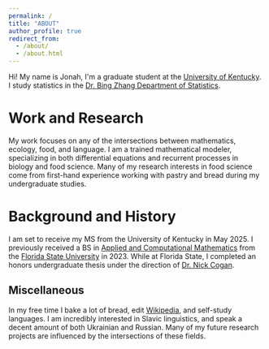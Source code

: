 ```yaml
---
permalink: /
title: "ABOUT"
author_profile: true
redirect_from: 
  - /about/
  - /about.html
---
```


Hi!
My name is Jonah, I'm a graduate student at the [University of Kentucky](https://uky/edu).
I study statistics in the [Dr. Bing Zhang Department of Statistics](https://stat.as.uky.edu/).

Work and Research
======
My work focuses on any of the intersections between mathematics, ecology, food, and language.
I am a trained mathematical modeler, specializing in both differential equations and recurrent processes in biology and food science.
Many of my research interests in food science come from first-hand experience working with pastry and bread during my undergraduate studies.

Background and History
======
I am set to receive my MS from the University of Kentucky in May 2025.
I previously received a BS in [Applied and Computational Mathematics](https://www.math.fsu.edu/) from the [Florida State University](https://fsu.edu) in 2023.
While at Florida State, I completed an honors undergraduate thesis under the direction of [Dr. Nick Cogan](https://www.math.fsu.edu/~cogan/).

Miscellaneous
------
In my free time I bake a lot of bread, edit [Wikipedia](https://en.wikipedia.org/wiki/User:Jonahksmith), and self-study languages.
I am incredibly interested in Slavic linguistics, and speak a decent amount of both Ukrainian and Russian.
Many of my future research projects are influenced by the intersections of these fields.
